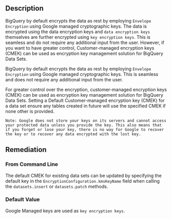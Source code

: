 ## Description

BigQuery by default encrypts the data as rest by employing `Envelope Encryption` using Google managed cryptographic keys. The data is encrypted using the data encryption keys and `data encryption keys` themselves are further encrypted using `key encryption keys`. This is seamless and do not require any additional input from the user. However, if you want to have greater control, Customer-managed encryption keys (CMEK) can be used as encryption key management solution for BigQuery Data Sets.

BigQuery by default encrypts the data as rest by employing `Envelope Encryption` using Google managed cryptographic keys. This is seamless and does not require any additional input from the user.

For greater control over the encryption, customer-managed encryption keys (CMEK) can be used as encryption key management solution for BigQuery Data Sets. Setting a Default Customer-managed encryption key (CMEK) for a data set ensure any tables created in future will use the specified CMEK if none other is provided.

```
Note: Google does not store your keys on its servers and cannot access your protected data unless you provide the key. This also means that if you forget or lose your key, there is no way for Google to recover the key or to recover any data encrypted with the lost key.
```

## Remediation

### From Command Line

The default CMEK for existing data sets can be updated by specifying the default key in the `EncryptionConfiguration.kmsKeyName` field when calling the `datasets.insert` or `datasets.patch` methods.

### Default Value

Google Managed keys are used as `key encryption keys`.
